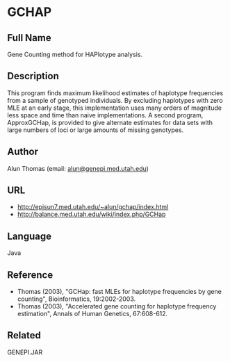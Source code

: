 # GCHAP

## Full Name
Gene Counting method for HAPlotype analysis.

## Description
This program finds maximum likelihood estimates of haplotype frequencies from a sample of genotyped individuals. By excluding haplotypes with zero MLE at an early stage, this implementation uses many orders of magnitude less space and time than naive implementations. A second program, ApproxGCHap, is provided to give alternate estimates for data sets with large numbers of loci or large amounts of missing genotypes.

## Author
Alun Thomas (email: alun@genepi.med.utah.edu)

## URL
* http://episun7.med.utah.edu/~alun/gchap/index.html
* http://balance.med.utah.edu/wiki/index.php/GCHap

## Language
Java

## Reference
* Thomas (2003), "GCHap: fast MLEs for haplotype frequencies by gene counting", Bioinformatics, 19:2002-2003.
* Thomas (2003), "Accelerated gene counting for haplotype frequency estimation", Annals of Human Genetics, 67:608-612.

## Related
GENEPI.JAR
